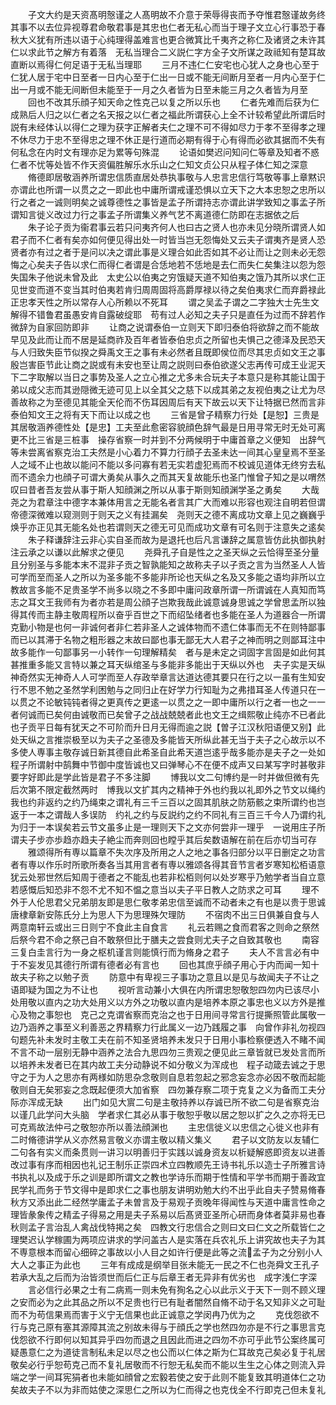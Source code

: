 <!-- { "loadSidebar": true } -->
　　子文大约是天资髙明慤谨之人髙明故不介意于荣辱得丧而予夺惟君慤谨故务终其事不以去位异视尊君命敬君事是其忠也仁者无私心而当于理子文立心行事恐于春秋大义犹有所违以语于心纯理得盖难言也更合微箕比千夷齐之称仁及诸贤之未许其仁以求此节之解方有着落　无私当理合二义説仁字方全子文所谋之政祗知有楚耳故直断以焉得仁何足语于无私当理耶
　　三月不违仁仁安宅也心犹人之身也心至于仁犹人居于宅中日至者一日内心至于仁出一日或不能无间断月至者一月内心至于仁出一月或不能无间断但未能至于一月之久者皆为日至未能三月之久者皆为月至
　　回也不改其乐顔子知天命之性克己以复之所以乐也
　　仁者先难而后获为仁成熟后人归之以仁者之名天报之以仁者之福此所谓获心上全不计较希望此所谓后时説有未经体认以得仁之理为获字正解者夫仁之理不可不得如尽力于孝不至得孝之理不休尽力于忠不至得忠之理不休正是行道而必期有得于心有得而必欲其据而不失有何私念在内时文有理亦足为累等句殊混
　　论语如樊迟问知问仁等章及知者不惑仁者不忧等处皆不作天资偏胜解乐水乐山之仁知文贞公只从程子体仁知之深意
　　脩德即居敬涵养所谓忠信质直居处恭执事敬与人忠言忠信行笃敬等事上章黙识亦谓此也所谓一以贯之之一即此也中庸所谓戒谨恐惧以立天下之大本忠恕之忠所以行之者之一诚则明矣之诚尊德性之事皆是孟子所谓持志亦谓此讲学致知之事孟子所谓知言徙义改过力行之事孟子所谓集义养气艺不离道德仁防即在志据依之后
　　朱子论子贡为衞君事云若只问夷齐何人也曰古之贤人也亦未见分晓所谓贤人如君子而不仁者有矣亦如何便见得出处一时皆当岂无怨悔处又云夫子谓夷齐是贤人恐贤者亦有过之者于是问以决之谓此事是义理合如此否如其不必让而让之则未必无怨悔之心矣夫子告以求仁而得仁者谓是合恁地若不恁地是去仁而失仁矣集注以怨为怨失国朱子他说未曾及此　太史公以伯夷之穷饿疑天道不知伯夷之饿乃其所以求仁正见世变而道不变当其时伯夷若肯归周周固将高爵厚禄以待之矣伯夷求仁而弃爵禄此正忠孝天性之所以常存人心所赖以不死耳
　　谓之吴孟子谓之二字独大士先生文解得不错鲁君虽愚安肯自露破绽耶　苟有过人必知之夫子只是直任为过而不辞若作微辞为自家回防即非
　　让商之说谓泰伯一立则天下即归泰伯将欲辞之而不能故早见及此而让而不居是延商祚及百年者皆泰伯忠贞之所留也夫惧己之德泽及民恐天与人归致失臣节似揆之舜禹文王之事有未必然者且既即侯位而尽其忠贞如文王之事殷岂害臣节此让商之説或有未安也至让周之説则曰泰伯欲遂父志再传可成王业泥天下二字取解以当日之事势及圣人之立心推之尤多未合玩夫子本意只是称其能让国于弟以成父志而其逊隠微无迹可见上以全其父之慈下以成其弟之友视伯夷之让尤为尽善故称之为至德见其能全天伦而不伤耳因周后有天下故云以天下让特据已然而言非泰伯知文王之将有天下而让以成之也
　　三省是曾子精察力行处【是恕】三贵是其居敬涵养德性处【是忠】工夫至此愈密容貌顔色辞气最是日用寻常无时无处可离更不比三省是三桩事　操存省察一时并到不分两候明于中庸首章之义便知　出辞气等未尝离省察克治工夫然是小心着力不算力行顔子去圣未达一间其心皇皇焉不至圣人之域不止也故以能问不能以多问寡有若无实若虚犯焉而不校诚见道体无终穷去私而不遗余力也顔子可谓大勇矣从事久之而其天复故能乐也圣门惟曾子知之是以喟然叹曰昔者吾友尝从事于斯人知顔渊之所以从事于斯则知顔渊学圣之勇矣
　　大哉尧之为君章注中德字本兼体用言之无能名者言其广大而难以形容也观注自明若但谓帝德深微难以窥测则于则天之义有挂漏矣　尧则天之德不离成功文章上见之巍巍乎焕乎亦正见其无能名处也若谓则天之德无可见而成功文章有可名则于注意失之逺矣
　　朱子释谦辞注云非心实自圣而故为是退托也后凡言谦辞之属意皆仿此执御执射注云承之以谦以此解求之便见
　　尧舜孔子自是性之之圣天纵之云恰得至圣分量且分别圣与多能本末不混非子贡之智孰能知之故称夫子以子贡之言为当然圣人人皆可学而至而圣人之所以为圣多能不多能非所论也天纵之名及又多能之语均非所以立教故言多能不足贵圣学不尚多以晓之不多即中庸问政章所谓一所谓诚在人真知而笃志之耳文王我师有为者亦若是周公顔子岂欺我哉此诚意诚身思诚之学曾思孟所以独得其传而主静主敬周程所以奋乎百世之下而绍坠绪者也多能在圣人为道器合一所谓克勤小物是也何一非诚何者非仁若非圣人之诚体物而不遗仁体事而无不在则特鄙事而已以其滞于名物之粗形器之末故曰鄙也事无鄙无大人君子之神而明之则鄙耳注中故多能作一句鄙事另一小转作一句理解精矣　者与是未定之词固字言固是如此何其甚推重多能又言特以兼之耳天纵绾圣与多能非多能出于天纵以外也　夫子实是天纵神奇然实无神奇人人可学而至人存政举章言达道达德其要只在行之以一虽有生知安行不思不勉之圣然学利困勉与之同归止在好学力行知耻为之弗措耳圣人传道只在一以贯之不论敏钝钝者得之更真传之更逺一以贯之之一即中庸所以行之者一也之一一者何诚而已矣何由诚敬而已矣曾子之战战兢兢者此也文王之缉熙敬止纯亦不已者此也子贡平日每有犹天之不可阶而升日月无得而逾之説【曽子江汉秋阳语便又别】此处天纵之言推崇极至以为夫子之圣德及多能皆天所纵此甚无当于夫子之心故示以不多使人専事主敬存诚日新其德自此希圣自此希天道岂逺乎哉多能亦是夫子之一处如程子所谓射中鹄舞中节御中度皆诚也又曰弹琴心不在便不成声又曰某写字时甚敬非要字好即此是学此皆是君子不多注脚
　　博我以文二句博约是一时并做但微有先后次第不限定截然两时　博我以文扩其内之精神于外也约我以礼即外之节文以绳约我也约非返约之约乃绳束之谓礼有三千三百以之固其肌肤之防筋骸之束所谓约也岂返于一本之谓哉人多误防　约礼之约与反説约之约不同礼有三百三千今人乃谓约礼为归于一本误矣若云节文虽多止是一理则天下之文亦何尝非一理乎　一说用庄子所谓夫子步亦歩趋亦趋夫子絶尘而奔则回也瞠乎其后矣数语解在前在后亦切当可存
　　雅颂得所有専以篇章不失次序及所用之人之地之事各归部分以平日删定之功言者有専以作乐时所歌所奏各当其用言者有専以雅颂各得其音节言者岁寒知松栢语意犹云处邪世然后知周于德者之不能乱也若非松栢则何以处岁寒乎乃勉学者当自立意若感慨后知恐非不怨不尤不知不愠之意当以夫子平日教人之防求之可耳
　　理不外于人伦思君父兄弟朋友即是思仁敬孝弟忠信至诚而不动者未之有也是以贵于思诚唐棣章新安陈氏分上为思人下为思理殊欠理防
　　不宿肉不出三日俱兼自食与人两意南轩云或出三日则宁不食此主自食言
　　礼云若赐之食而君客之则命之祭然后祭今君不命之祭己自不敢祭但比于膳夫之尝食则尤夫子之自致其敬也
　　南容三复白圭言行为一身之枢机谨言则能慎行而为脩身之君子
　　夫人不言言必有中于不妄发见其德行所谓有德者必有言也
　　回也其庶乎顔子用心于内而闻一知十故夫子称之以勉子贡
　　防意中有卑视三子事功之意且以是见与故闻夫子不让之语即疑为国之为不让也
　　视听言动兼小大俱在内所谓忠恕敬恕四勿内已该尽小处用敬以直内之功大处用义以方外之功敬以直内是培养本原之事忠也义以方外是推心及物之事恕也　克己之克谓省察而克治之也于日用间寻常言行提撕照管此属敬一边乃涵养之事至义利善恶之界精察力行此属义一边乃践履之事　向曾作非礼勿视四句题先补未发时主敬工夫在前不知圣贤培养未发只于日用小事检察便透入不睹不闻不言不动一层别无静中涵养之法合九思四勿三贵观之便见此三章皆就已发处言而所以培养未发者已在其内故工夫分动静说不如分敬义为浑成也　程子动箴去诚之于思守之于为人之思亦有两様如防思杂念敬则自息若忽起之邪念妄念亦必因不敬而起能敬则自无矣邪妄之念既起便须大加省察　四勿兼存察二项于克复之义为备而工夫分际亦浑成无缺
　　出门如见大賔二句是主敬持养以存诚已所不欲二句是省察克治以谨几此学问大头脑　学者求仁其必从事于敬恕乎敬以居之恕以扩之久之亦将无已可克焉故法仲弓之敬恕亦所以善法顔渊也
　　主忠信徙义以忠信之心徙义也非有二时脩德讲学从义亦然易言敬义亦谓主敬以精义集义
　　君子以文防友以友辅仁二句各有实义而条贯则一讲习以明善归于实践以诚身资友以析疑解惑即资友以进善改过事有序而相因也礼记王制乐正崇四术立四教顺先王诗书礼乐以造士子所雅言诗书执礼以及成于乐之训是即所谓文之教也学诗乐而期于性情和平学书而期于善政宜民学礼而务于节文得中是即求仁之事也朋友讲明劝勉大约不出乎此自夫子赞易脩春秋方又添出此二经然学庸孟子未曽言及于易观子贡晚年得闻性与天道中庸言性命之理皆彖象传之精孟子得易之用是夫子系易以后髙贤亚圣所心研而身体者莫非易也春秋则孟子言治乱人禽战伐特掲之矣　四教文行忠信合之则曰文曰仁文之所载皆仁之理樊迟认学稼圃为两项应讲求的学问盖古人是实落在兵农礼乐上讲究故也夫子为其不専意根本而留心细碎之事故以小人目之如许行便是此等之流孟子为之分别小人大人之事正为此也
　　三年有成成是纲举目张未能无一民之不仁也尧舜文王孔子若承大乱之后而为治皆须世而后仁正与后章王者无异非有优劣也　成字浅仁字深
　　言必信行必果之士有二病焉一则未免有狥名之心以此示义于天下一则不顾义理之安而必为之此其品之所以不足贵也行已有耻者闇然自脩不动于名又知非义之可耻而不为苟信果焉而害于义宁无信果也此正诚意之学闵冉乃优为之
　　克伐怨欲不行与克己原有塞其源障其流之别故未得与于顔氏之学也然四勿亦是不行之事思言克伐怨欲不行即何以知其异乎四勿而退之且因此而进之四勿不亦可乎此节公案终属可疑愚意仁之为道徒言制私未足以尽之也公而以仁体之斯为仁耳故克己矣必复于礼居敬矣必行乎恕苟克己而不复礼居敬而不行恕无私矣而不能以生生之心体之则流入异端之学一间耳宪狷者也未能如顔曾之宏毅若使之安于此则不能复致其明道体仁之功矣故夫子不以为非而姑使之深思仁之所以为仁而得之也克伐全不行即克己但未复礼
